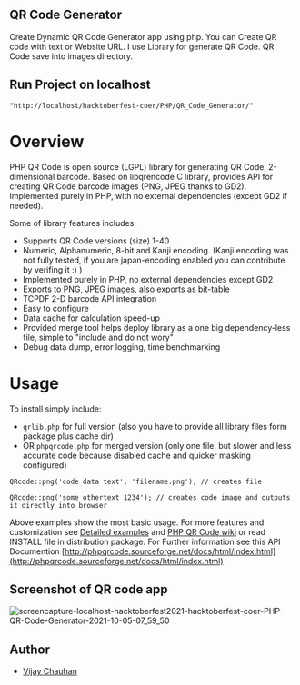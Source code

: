 ## QR Code Generator 
Create Dynamic QR Code Generator app using php. You can Create QR code with text or Website URL. I use Library for generate QR Code.
QR Code save into images directory.

## Run Project on localhost
`"http://localhost/hacktoberfest-coer/PHP/QR_Code_Generator/"`

# Overview

PHP QR Code is open source (LGPL) library for generating QR Code, 2-dimensional barcode. Based on libqrencode C library, provides API for creating QR Code barcode images (PNG, JPEG thanks to GD2). Implemented purely in PHP, with no external dependencies (except GD2 if needed).

Some of library features includes:

* Supports QR Code versions (size) 1-40
* Numeric, Alphanumeric, 8-bit and Kanji encoding. (Kanji encoding was not fully tested, if you are japan-encoding enabled you can contribute by verifing it :) )
* Implemented purely in PHP, no external dependencies except GD2
* Exports to PNG, JPEG images, also exports as bit-table
* TCPDF 2-D barcode API integration
* Easy to configure
* Data cache for calculation speed-up
* Provided merge tool helps deploy library as a one big dependency-less file, simple to "include and do not wory"
* Debug data dump, error logging, time benchmarking

# Usage
To install simply include:

* `qrlib.php` for full version (also you have to provide all library files form package plus cache dir)
* OR `phpqrcode.php` for merged version (only one file, but slower and less accurate code because disabled cache and quicker masking configured)

` QRcode::png('code data text', 'filename.png'); // creates file `

` QRcode::png('some othertext 1234'); // creates code image and outputs it directly into browser ` 


Above examples show the most basic usage. For more features and customization see [Detailed examples](http://phpqrcode.sourceforge.net/examples/index.php) and  [PHP QR Code wiki](http://sourceforge.net/p/phpqrcode/wiki/) or read INSTALL file in distribution package. For Further information see this API Documention [http://phpqrcode.sourceforge.net/docs/html/index.html](http://phpqrcode.sourceforge.net/docs/html/index.html)

## Screenshot of QR code app

![screencapture-localhost-hacktoberfest2021-hacktoberfest-coer-PHP-QR-Code-Generator-2021-10-05-07_59_50](https://user-images.githubusercontent.com/63604585/135992266-a01924eb-5474-4285-a682-1d28ad03aaa3.png)




## Author

- [Vijay Chauhan](https://github.com/mr-vijaychauhan/)

